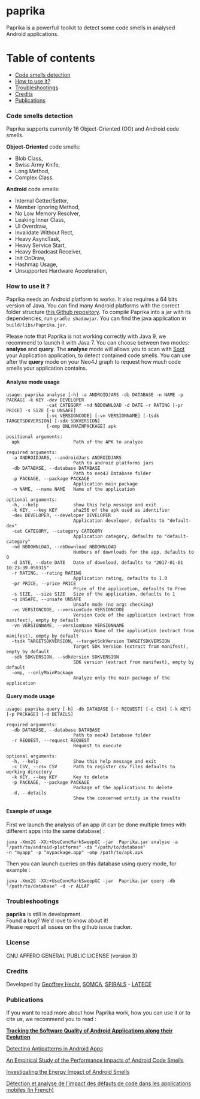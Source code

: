 # paprika

Paprika is a powerfull toolkit to detect some code smells in analysed Android applications.

# Table of contents
*   [Code smells detection](#code_smells_detection)
*   [How to use it?](#how_to_use_it)
*   [Troubleshootings](#troubleshootings)
*   [Credits](#credits)
*   [Publications](#publications)

### <a name="code_smells_detection"></a>Code smells detection

Paprika supports currently 16 Object-Oriented (OO) and Android code smells.

**Object-Oriented** code smells:
* Blob Class,
* Swiss Army Knife,
* Long Method,
* Complex Class.

**Android** code smells:
* Internal Getter/Setter,
* Member Ignoring Method,
* No Low Memory Resolver,
* Leaking Inner Class,
* UI Overdraw,
* Invalidate Without Rect,
* Heavy AsyncTask,
* Heavy Service Start,
* Heavy Broadcast Receiver,
* Init OnDraw,
* Hashmap Usage,
* Unsupported Hardware Acceleration,

### <a name="hoz_to_use_it"></a>How to use it ?

Paprika needs an Android platform to works. It also requires a 64 bits version of Java.
You can find many Android platforms with the correct folder structure [this Github repository](https://github.com/Sable/android-platforms).
To compile Paprika into a jar with its dependencies, run `gradle shadowjar`.
You can find the java application in ```build/libs/Paprika.jar```.

Please note that Paprika is not working correctly with Java 9, we recommend to launch it with Java 7.
You can choose between two modes: **analyse** and **query**.
The **analyse** mode will allows you to scan with [Soot](https://sable.github.io/soot/) your Application application, to detect contained code smells.
You can use after the **query** mode on your Neo4J graph to request how much code smells your application contains.

#### Analyse mode usage

```
usage: paprika analyse [-h] -a ANDROIDJARS -db DATABASE -n NAME -p PACKAGE -k KEY -dev DEVELOPER
               -cat CATEGORY -nd NBDOWNLOAD -d DATE -r RATING [-pr PRICE] -s SIZE [-u UNSAFE]
               [-vc VERSIONCODE] [-vn VERSIONNAME] [-tsdk TARGETSDKVERSION] [-sdk SDKVERSION]
               [-omp ONLYMAINPACKAGE] apk

positional arguments:
  apk                    Path of the APK to analyze

required arguments:
  -a ANDROIDJARS, --androidJars ANDROIDJARS
                         Path to android platforms jars
  -db DATABASE, --database DATABASE
                         Path to neo4J Database folder
  -p PACKAGE, --package PACKAGE
                         Application main package
  -n NAME, --name NAME   Name of the application

optional arguments:
  -h, --help             show this help message and exit
  -k KEY, --key KEY      sha256 of the apk used as identifier
  -dev DEVELOPER, --developer DEVELOPER
                         Application developer, defaults to "default-dev"
  -cat CATEGORY, --category CATEGORY
                         Application category, defaults to "default-category"
  -nd NBDOWNLOAD, --nbDownload NBDOWNLOAD
                         Numbers of downloads for the app, defaults to 0
  -d DATE, --date DATE   Date of download, defaults to "2017-01-01 10:23:39.050315"
  -r RATING, --rating RATING
                         Application rating, defaults to 1.0
  -pr PRICE, --price PRICE
                         Price of the application, defaults to Free
  -s SIZE, --size SIZE   Size of the application, defaults to 1
  -u UNSAFE, --unsafe UNSAFE
                         Unsafe mode (no args checking)
  -vc VERSIONCODE, --versionCode VERSIONCODE
                         Version Code of the application (extract from manifest), empty by default
  -vn VERSIONNAME, --versionName VERSIONNAME
                         Version Name of the application (extract from manifest), empty by default
  -tsdk TARGETSDKVERSION, --targetSdkVersion TARGETSDKVERSION
                         Target SDK Version (extract from manifest), empty by default
  -sdk SDKVERSION, --sdkVersion SDKVERSION
                         SDK version (extract from manifest), empty by default
  -omp, --onlyMainPackage
                         Analyze only the main package of the application
```

#### Query mode usage

```
usage: paprika query [-h] -db DATABASE [-r REQUEST] [-c CSV] [-k KEY] [-p PACKAGE] [-d DETAILS]

required arguments:
  -db DATABASE, --database DATABASE
                         Path to neo4J Database folder
  -r REQUEST, --request REQUEST
                         Request to execute

optional arguments:
  -h, --help             Show this help message and exit
  -c CSV, --csv CSV      Path to register csv files defaults to working directory
  -k KEY, --key KEY      Key to delete
  -p PACKAGE, --package PACKAGE
                         Package of the applications to delete
  -d, --details
                         Show the concerned entity in the results
```

#### Example of usage
First we launch the analysis of an app (it can be done multiple times with different apps into the same database) :

```
java -Xmx2G -XX:+UseConcMarkSweepGC -jar  Paprika.jar analyse -a "/path/to/android-platforms" -db "/path/to/database"
-n "myapp" -p "mypackage.app" -omp /path/to/apk.apk
```

Then you can launch queries on this database using query mode, for example :
```
java -Xmx2G -XX:+UseConcMarkSweepGC -jar  Paprika.jar query -db "/path/to/database" -d -r ALLAP
```

### <a name="troubleshootings"></a>Troubleshootings

**paprika** is still in development.  
Found a bug? We'd love to know about it!  
Please report all issues on the github issue tracker.

### License

GNU AFFERO GENERAL PUBLIC LICENSE (version 3)

### <a name="credits"></a>Credits

Developed by [Geoffrey Hecht](http://geoffreyhecht.github.io/), [SOMCA](http://sofa.uqam.ca/somca.php), [SPIRALS](https://team.inria.fr/spirals/) - [LATECE](http://www.latece.uqam.ca/)

### <a name="publications"></a>Publications

If you want to read more about how Paprika work, how you can use it or to cite us, we recommend you to read :

[__Tracking the Software Quality of Android Applications along their Evolution__](https://hal.inria.fr/hal-01178734)

[Detecting Antipatterns in Android Apps](https://hal.inria.fr/hal-01122754)

[An Empirical Study of the Performance Impacts of Android Code Smells](https://hal.inria.fr/hal-01276904)

[Investigating the Energy Impact of Android Smells](https://hal.inria.fr/hal-01403485)

[Détection et analyse de l’impact des défauts de code dans les applications mobiles (in French)](https://hal.inria.fr/tel-01418158)
